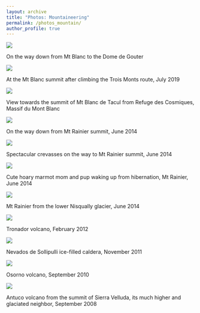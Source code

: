 ```yaml
---
layout: archive
title: "Photos: Mountaineering"
permalink: /photos_mountain/
author_profile: true
---
```


<img style="float: center;" src="/images/mtblanc2.jpg">

On the way down from Mt Blanc to the Dome de Gouter

<img style="float: center;" src="/images/mtblanc3.jpg">

At the Mt Blanc summit after climbing the Trois Monts route, July 2019

<img style="float: center;" src="/images/mtblanc1.jpg">

View towards the summit of Mt Blanc de Tacul from Refuge des Cosmiques, Massif du Mont Blanc

<img style="float: center;" src="/images/rainier2014c.jpg">

On the way down from Mt Rainier summit, June 2014

<img style="float: center;" src="/images/rainier2014b.jpg">

Spectacular crevasses on the way to Mt Rainier summit, June 2014

<img style="float: center;" src="/images/rainier2014marmots.jpg">

Cute hoary marmot mom and pup waking up from hibernation, Mt Rainier, June 2014

<img style="float: center;" src="/images/rainier2014.jpg">

Mt Rainier from the lower Nisqually glacier, June 2014

<img style="float: center;" src="/images/tronador2012.jpg">

Tronador volcano, February 2012

<img style="float: center;" src="/images/sollipulli2012.jpg">

Nevados de Sollipulli ice-filled caldera, November 2011

<img style="float: center;" src="/images/osorno2010.jpg">

Osorno volcano, September 2010

<img style="float: center;" src="/images/sierra2008.jpg">

Antuco volcano from the summit of Sierra Velluda, its much higher and glaciated neighbor, September 2008
